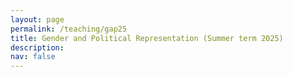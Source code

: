 ```yaml
---
layout: page
permalink: /teaching/gap25
title: Gender and Political Representation (Summer term 2025)
description: 
nav: false
---
```


<html lang="en">
<head>
    <meta charset="UTF-8">
    <meta name="viewport" content="width=device-width, initial-scale=1.0">
    <title>Fancy Table</title>
    <style>
        .fancy-table {
            width: 100%;
            border-collapse: collapse;
            text-align: left;
            vertical-align: top;
        }
        .fancy-table th, .fancy-table td {
            padding: 12px;
            border: 1px solid #ddd;
            text-align: left;
            vertical-align: top;
        }
        .fancy-table th {
            background-color: #f4f4f4;
            font-weight: bold;
        }
        .fancy-table tr:nth-child(even) {
            background-color: #f9f9f9;
        }
        .fancy-table tr:hover {
            background-color: #f1f1f1;
        }

        .plain-table {
            width: 100%;
            text-align: left;
            vertical-align: top;
        }
        .plain-table th, .plain-table td {
            padding: 12px;
        }
    </style>
</head>
<body>
    <h3>Content</h3><br>
    <p>This seminar deals with the (under)representation of women in politics. The course follows an empirical, comparativist approach. After reaching a basic understanding of crucial concepts in the study of gender, we will assess how a lack of women in politics translates into a gap in substantive representation. Moreover, we will assess how gender norms, a crucial determinant of women's underrepresentation in politics, are transmitted intergenerationally. In the second part of the seminar, we will read several papers that test how gender inequalities are affected by cultural and institutional factors, and how how gender gaps are maintained through demand- and supply-side dynamics. In a final block, we will critically evaluate different mechanisms tackling gender inequalities in politics, such as quotas, role models and language.  </p>
    You can download the most recent version of the syllabus <a href="{{ site.url }}assets/pdf/gap25/gap_syllabus.pdf">here</a>.
    <br>

	The seminar takes place weekly, on Wednesday (16:15-17:45) in seminar room SCH 100.124.  
    <br>	
	<br>
	<h3>Material</h3>
	<br>
	<h4>Week 1: Introduction (09 April 2025)</h4>
	In this session, we will get to know each other and discuss some logistics about the seminar. Moreover, a brief introduction into the topic is given.  <br>
	